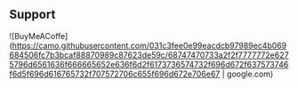## Support
![BuyMeACoffe](https://camo.githubusercontent.com/031c3fee0e99eacdcb97989ec4b069684506fc7b3bcaf88870989c87623de59c/68747470733a2f2f7777772e6275796d6561636f666665652e636f6d2f6173736574732f696d672f637573746f6d5f696d616765732f707572706c655f696d672e706e67 | google.com)
